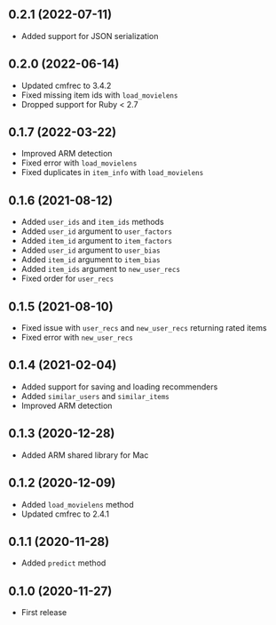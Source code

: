## 0.2.1 (2022-07-11)

- Added support for JSON serialization

## 0.2.0 (2022-06-14)

- Updated cmfrec to 3.4.2
- Fixed missing item ids with `load_movielens`
- Dropped support for Ruby < 2.7

## 0.1.7 (2022-03-22)

- Improved ARM detection
- Fixed error with `load_movielens`
- Fixed duplicates in `item_info` with `load_movielens`

## 0.1.6 (2021-08-12)

- Added `user_ids` and `item_ids` methods
- Added `user_id` argument to `user_factors`
- Added `item_id` argument to `item_factors`
- Added `user_id` argument to `user_bias`
- Added `item_id` argument to `item_bias`
- Added `item_ids` argument to `new_user_recs`
- Fixed order for `user_recs`

## 0.1.5 (2021-08-10)

- Fixed issue with `user_recs` and `new_user_recs` returning rated items
- Fixed error with `new_user_recs`

## 0.1.4 (2021-02-04)

- Added support for saving and loading recommenders
- Added `similar_users` and `similar_items`
- Improved ARM detection

## 0.1.3 (2020-12-28)

- Added ARM shared library for Mac

## 0.1.2 (2020-12-09)

- Added `load_movielens` method
- Updated cmfrec to 2.4.1

## 0.1.1 (2020-11-28)

- Added `predict` method

## 0.1.0 (2020-11-27)

- First release
